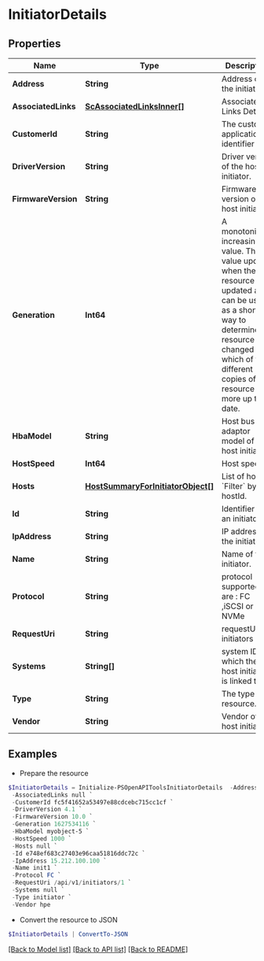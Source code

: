 # InitiatorDetails
## Properties

Name | Type | Description | Notes
------------ | ------------- | ------------- | -------------
**Address** | **String** | Address of the initiator.  | [optional] 
**AssociatedLinks** | [**ScAssociatedLinksInner[]**](ScAssociatedLinksInner.md) | Associated Links Details | [optional] 
**CustomerId** | **String** | The customer application identifier | [optional] 
**DriverVersion** | **String** | Driver version of the host initiator. | [optional] 
**FirmwareVersion** | **String** | Firmware version of the host initiator. | [optional] 
**Generation** | **Int64** | A monotonically increasing value. This value updates when the resource is updated and can be used as a short way to determine if a resource has changed or which of two different copies of a resource is more up to date. | [optional] 
**HbaModel** | **String** | Host bus adaptor model of the host initiator | [optional] 
**HostSpeed** | **Int64** | Host speed | [optional] 
**Hosts** | [**HostSummaryForInitiatorObject[]**](HostSummaryForInitiatorObject.md) | List of hosts. &#x60;Filter&#x60; by hostId. | [optional] 
**Id** | **String** | Identifier for an initiator. | [optional] 
**IpAddress** | **String** | IP address of the initiator. | [optional] 
**Name** | **String** | Name of the initiator. | [optional] 
**Protocol** | **String** | protocol supported are : FC ,iSCSI or NVMe | [optional] 
**RequestUri** | **String** | requestUri for initiators | [optional] 
**Systems** | **String[]** | system IDs to which the host initiator is linked to | [optional] 
**Type** | **String** | The type of resource. | [optional] 
**Vendor** | **String** | Vendor of the host initiator | [optional] 

## Examples

- Prepare the resource
```powershell
$InitiatorDetails = Initialize-PSOpenAPIToolsInitiatorDetails  -Address 100008F1EABFE61C `
 -AssociatedLinks null `
 -CustomerId fc5f41652a53497e88cdcebc715cc1cf `
 -DriverVersion 4.1 `
 -FirmwareVersion 10.0 `
 -Generation 1627534116 `
 -HbaModel myobject-5 `
 -HostSpeed 1000 `
 -Hosts null `
 -Id e748ef683c27403e96caa51816ddc72c `
 -IpAddress 15.212.100.100 `
 -Name init1 `
 -Protocol FC `
 -RequestUri /api/v1/initiators/1 `
 -Systems null `
 -Type initiator `
 -Vendor hpe
```

- Convert the resource to JSON
```powershell
$InitiatorDetails | ConvertTo-JSON
```

[[Back to Model list]](../README.md#documentation-for-models) [[Back to API list]](../README.md#documentation-for-api-endpoints) [[Back to README]](../README.md)

